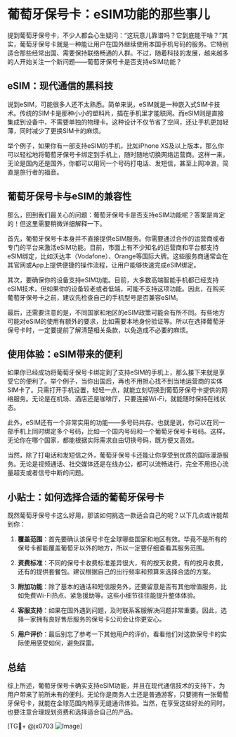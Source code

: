 # 葡萄牙保号卡：eSIM功能的那些事儿

提到葡萄牙保号卡，不少人都会心生疑问：“这玩意儿靠谱吗？它到底能干啥？”其实，葡萄牙保号卡就是一种能让用户在国外继续使用本国手机号码的服务。它特别适合那些经常出国、需要保持联络畅通的人群。不过，随着科技的发展，越来越多的人开始关注一个新问题——葡萄牙保号卡是否支持eSIM功能？

## eSIM：现代通信的黑科技

说到eSIM，可能很多人还不太熟悉。简单来说，eSIM就是一种嵌入式SIM卡技术。传统的SIM卡是那种小小的塑料片，插在手机里才能联网。而eSIM则是直接集成到设备中，不需要单独的物理卡。这种设计不仅节省了空间，还让手机更加轻薄，同时减少了更换SIM卡的麻烦。

举个例子，如果你有一部支持eSIM的手机，比如iPhone XS及以上版本，那么你可以轻松地将葡萄牙保号卡绑定到手机上，随时随地切换网络运营商。这样一来，无论是国内还是国外，你都可以用同一个号码打电话、发短信，甚至上网冲浪，简直是旅行者的福音。

## 葡萄牙保号卡与eSIM的兼容性

那么，回到我们最关心的问题：葡萄牙保号卡是否支持eSIM功能呢？答案是肯定的！但这里需要稍微详细解释一下。

首先，葡萄牙保号卡本身并不直接提供eSIM服务。你需要通过合作的运营商或者专门的平台来激活eSIM功能。目前，市面上有不少知名的运营商和平台都支持eSIM绑定，比如沃达丰（Vodafone）、Orange等国际大牌。这些服务商通常会在其官网或App上提供便捷的操作流程，让用户能够快速完成eSIM绑定。

其次，要确保你的设备支持eSIM功能。目前，大多数高端智能手机都已经支持eSIM技术，但如果你的设备较老或者低端，可能不支持这项功能。因此，在购买葡萄牙保号卡之前，建议先检查自己的手机型号是否兼容eSIM。

最后，还需要注意的是，不同国家和地区的eSIM政策可能会有所不同。有些地方可能对eSIM的使用有额外的要求，比如需要本地身份验证等。所以在选择葡萄牙保号卡时，一定要提前了解清楚相关条款，以免造成不必要的麻烦。

## 使用体验：eSIM带来的便利

如果你已经成功将葡萄牙保号卡绑定到了支持eSIM的手机上，那么接下来就是享受它的便利了。举个例子，当你出国后，再也不用担心找不到当地运营商的实体SIM卡了。只需打开手机设置，轻轻一点，就能立刻切换到葡萄牙保号卡提供的网络服务。无论是在机场、酒店还是咖啡厅，只要连接Wi-Fi，就能随时保持在线状态。

此外，eSIM还有一个非常实用的功能——多号码共存。也就是说，你可以在同一部手机上同时绑定多个号码，比如一个国内号码和一个葡萄牙保号卡号码。这样，无论你在哪个国家，都能根据实际需求自由切换号码，既方便又高效。

当然，除了打电话和发短信之外，葡萄牙保号卡还能让你享受到优质的国际漫游服务。无论是视频通话、社交媒体还是在线办公，都可以流畅进行，完全不用担心流量超支或者信号中断的问题。

## 小贴士：如何选择合适的葡萄牙保号卡

既然葡萄牙保号卡这么好用，那该如何挑选一款适合自己的呢？以下几点或许能帮到你：

1. **覆盖范围**：首先要确认该保号卡在全球哪些国家和地区有效。毕竟不是所有的保号卡都能覆盖葡萄牙以外的地方，所以一定要仔细查看其服务范围。

2. **资费标准**：不同的保号卡收费标准差异很大，有的按天收费，有的按月收费，还有的提供套餐包。建议根据自己的出行频率和预算来选择合适的方案。

3. **附加功能**：除了基本的通话和短信服务外，还要留意是否有其他增值服务，比如免费Wi-Fi热点、紧急援助等。这些小细节往往能提升整体体验。

4. **客服支持**：如果在国外遇到问题，及时联系客服解决问题非常重要。因此，选择一家拥有良好售后服务的保号卡公司会让你更安心。

5. **用户评价**：最后别忘了参考一下其他用户的评价。看看他们对这款保号卡的实际使用感受如何，避免踩雷。

## 总结

综上所述，葡萄牙保号卡确实支持eSIM功能，并且在现代通信技术的支持下，为用户带来了前所未有的便利。无论你是商务人士还是普通游客，只要拥有一张葡萄牙保号卡，就能在全球范围内畅享无缝通讯体验。当然，在享受这些好处的同时，也要注意合理规划资费和选择适合自己的产品。

[TG💪+ @jx0703 ![Image](https://github.com/user-attachments/assets/dbca1d08-cadb-493c-b0ec-ad6f7a83f270)]